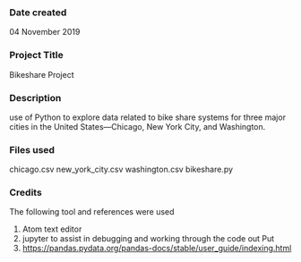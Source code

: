 ### Date created

04 November 2019
### Project Title
Bikeshare Project

### Description
use of Python to explore data related to bike share systems for three major cities in the United States—Chicago, New York City, and Washington.

### Files used
chicago.csv
new_york_city.csv
washington.csv
bikeshare.py

### Credits
The following tool and references were used
1. Atom text editor
2. jupyter to assist in debugging and working through the code out Put
3. https://pandas.pydata.org/pandas-docs/stable/user_guide/indexing.html
